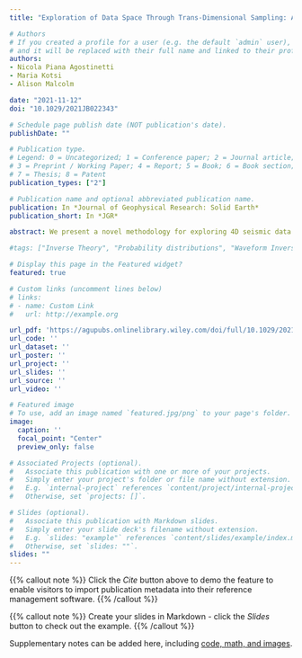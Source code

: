 ```yaml
---
title: "Exploration of Data Space Through Trans-Dimensional Sampling: A Case Study of 4D Seismics"

# Authors
# If you created a profile for a user (e.g. the default `admin` user), write the username (folder name) here 
# and it will be replaced with their full name and linked to their profile.
authors:
- Nicola Piana Agostinetti
- Maria Kotsi
- Alison Malcolm

date: "2021-11-12"
doi: "10.1029/2021JB022343"

# Schedule page publish date (NOT publication's date).
publishDate: ""

# Publication type.
# Legend: 0 = Uncategorized; 1 = Conference paper; 2 = Journal article;
# 3 = Preprint / Working Paper; 4 = Report; 5 = Book; 6 = Book section;
# 7 = Thesis; 8 = Patent
publication_types: ["2"]

# Publication name and optional abbreviated publication name.
publication: In *Journal of Geophysical Research: Solid Earth*
publication_short: In *JGR*

abstract: We present a novel methodology for exploring 4D seismic data in the context of monitoring subsurface resources. Data-space exploration is a key activity in scientific research, but it has long been overlooked in favour of model-space investigations. Our methodology performs a data-space exploration that aims to define structures in the covariance matrix of the observational errors. It is based on Bayesian inferences, where the posterior probability distribution is reconstructed through trans-dimensional (trans-D) Markov chain Monte Carlo sampling. The trans-D approach applied to data-structures (termed ”partitions”) of the covariance matrix allows the number of partitions to freely vary in a fixed range during the McMC sampling. Due to the trans-D approach, our methodology retrieves data-structures that are fully data-driven and not imposed by the user. We applied our methodology to 4D seismic data, generally used to extract information about the variations in the subsurface. In our study, we make use of real data that we collected in the laboratory, which allows us to simulate different acquisition geometries and different reservoir conditions. Our approach is able to define and discriminate different sources of noise in 4D seismic data, enabling a data-driven evaluation of the quality (so-called “repeatability”) of the 4D seismic survey. We find that: (a) trans-D sampling can be effective in defining data-driven data-space structures; (b) our methodology can be used to discriminate between different families of data-structures created from different noise sources. Coupling our methodology to standard model-space investigations, we can validate physical hypothesis on the monitored geo-resources..

#tags: ["Inverse Theory", "Probability distributions", "Waveform Inversion", "Computational Seismology", "Controlled source seismology", "Statistical #seismology"]

# Display this page in the Featured widget?
featured: true

# Custom links (uncomment lines below)
# links:
# - name: Custom Link
#   url: http://example.org

url_pdf: 'https://agupubs.onlinelibrary.wiley.com/doi/full/10.1029/2021JB022343'
url_code: ''
url_dataset: ''
url_poster: ''
url_project: ''
url_slides: ''
url_source: ''
url_video: ''

# Featured image
# To use, add an image named `featured.jpg/png` to your page's folder. 
image:
  caption: ''
  focal_point: "Center"
  preview_only: false

# Associated Projects (optional).
#   Associate this publication with one or more of your projects.
#   Simply enter your project's folder or file name without extension.
#   E.g. `internal-project` references `content/project/internal-project/index.md`.
#   Otherwise, set `projects: []`.

# Slides (optional).
#   Associate this publication with Markdown slides.
#   Simply enter your slide deck's filename without extension.
#   E.g. `slides: "example"` references `content/slides/example/index.md`.
#   Otherwise, set `slides: ""`.
slides: ""
---
```


{{% callout note %}}
Click the *Cite* button above to demo the feature to enable visitors to import publication metadata into their reference management software.
{{% /callout %}}

{{% callout note %}}
Create your slides in Markdown - click the *Slides* button to check out the example.
{{% /callout %}}

Supplementary notes can be added here, including [code, math, and images](https://wowchemy.com/docs/writing-markdown-latex/).
